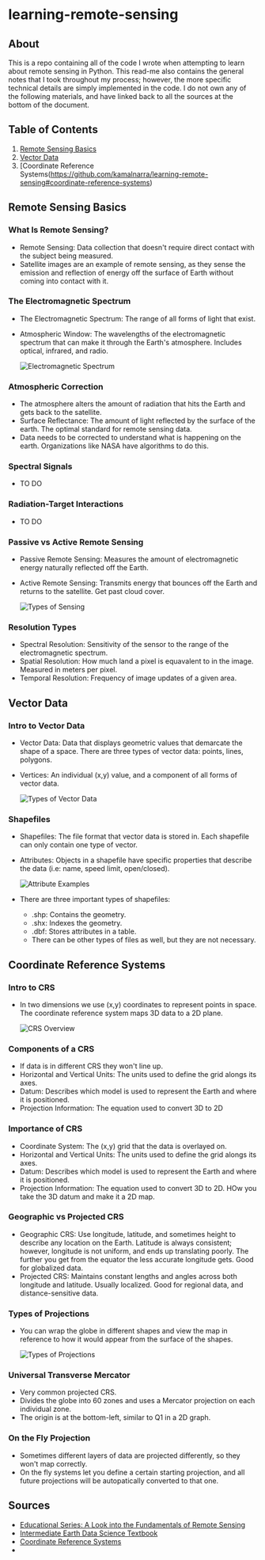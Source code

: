 # learning-remote-sensing

## About
This is a repo containing all of the code I wrote when attempting to learn about remote sensing in Python. This read-me also contains the general notes that I took throughout my process; however, the more specific technical details are simply implemented in the code. I do not own any of the following materials, and have linked back to all the sources at the bottom of the document.

## Table of Contents
  1. [Remote Sensing Basics](https://github.com/kamalnarra/learning-remote-sensing/edit/main/README.md#remote-sensing-basics)
  2. [Vector Data](https://github.com/kamalnarra/learning-remote-sensing/edit/main/README.md#vector-data)
  3. [Coordinate Reference Systems(https://github.com/kamalnarra/learning-remote-sensing#coordinate-reference-systems)

## Remote Sensing Basics

  ### What Is Remote Sensing?
  - Remote Sensing: Data collection that doesn't require direct contact with the subject being measured.
  - Satellite images are an example of remote sensing, as they sense the emission and reflection of energy off the surface of Earth without coming into contact with it.

  ### The Electromagnetic Spectrum
  - The Electromagnetic Spectrum: The range of all forms of light that exist.
  - Atmospheric Window: The wavelengths of the electromagnetic spectrum that can make it through the Earth's atmosphere. Includes optical, infrared, and radio.

    ![Electromagnetic Spectrum](https://blog.descarteslabs.com/hs-fs/hubfs/Visible_Spectrum_web.jpg?width=690&name=Visible_Spectrum_web.jpg)

  ### Atmospheric Correction
  - The atmosphere alters the amount of radiation that hits the Earth and gets back to the satellite.
  - Surface Reflectance: The amount of light reflected by the surface of the earth. The optimal standard for remote sensing data. 
  - Data needs to be corrected to understand what is happening on the earth. Organizations like NASA have algorithms to do this.

  ### Spectral Signals
  - TO DO

  ### Radiation-Target Interactions
  - TO DO

  ### Passive vs Active Remote Sensing
  - Passive Remote Sensing: Measures the amount of electromagnetic energy naturally reflected off the Earth.
  - Active Remote Sensing: Transmits energy that bounces off the Earth and returns to the satellite. Get past cloud cover.

    ![Types of Sensing](https://blog.descarteslabs.com/hs-fs/hubfs/Passive%20vs%20Active%20Remote%20Sensing.png?width=1030&name=Passive%20vs%20Active%20Remote%20Sensing.png)

  ### Resolution Types
  - Spectral Resolution: Sensitivity of the sensor to the range of the electromagnetic spectrum.
  - Spatial Resolution: How much land a pixel is equavalent to in the image. Measured in meters per pixel.
  - Temporal Resolution: Frequency of image updates of a given area.

## Vector Data

  ### Intro to Vector Data
  - Vector Data: Data that displays geometric values that demarcate the shape of a space. There are three types of vector data: points, lines, polygons.
  - Vertices: An individual (x,y) value, and a component of all forms of vector data.
    
    ![Types of Vector Data](https://www.earthdatascience.org/images/earth-analytics/spatial-data/points-lines-polygons-vector-data-types.png) 

  ### Shapefiles
  - Shapefiles: The file format that vector data is stored in. Each shapefile can only contain one type of vector.
  - Attributes: Objects in a shapefile have specific properties that describe the data (i.e: name, speed limit, open/closed).
  
    ![Attribute Examples](https://www.earthdatascience.org/images/earth-analytics/spatial-data/spatial-attribute-tables.png)
    
  - There are three important types of shapefiles: 
    - .shp: Contains the geometry.
    - .shx: Indexes the geometry.
    - .dbf: Stores attributes in a table.
    - There can be other types of files as well, but they are not necessary.

## Coordinate Reference Systems

  ### Intro to CRS
  - In two dimensions we use (x,y) coordinates to represent points in space. The coordinate reference system maps 3D data to a 2D plane.
 
    ![CRS Overview](https://www.earthdatascience.org/images/earth-analytics/spatial-data/what-is-a-crs.png)
    
  ### Components of a CRS
  - If data is in different CRS they won't line up.
  - Horizontal and Vertical Units: The units used to define the grid alongs its axes.
  - Datum: Describes which model is used to represent the Earth and where it is positioned.
  - Projection Information: The equation used to convert 3D to 2D
  
  ### Importance of CRS
  - Coordinate System: The (x,y) grid that the data is overlayed on.
  - Horizontal and Vertical Units: The units used to define the grid alongs its axes.
  - Datum: Describes which model is used to represent the Earth and where it is positioned.
  - Projection Information: The equation used to convert 3D to 2D. HOw you take the 3D datum and make it a 2D map.
  
  ### Geographic vs Projected CRS
  - Geographic CRS: Use longitude, latitude, and sometimes height to describe any location on the Earth. Latitude is always consistent; however, longitude is not uniform, and     ends up translating poorly. The further you get from the equator the less accurate longitude gets. Good for globalized data.
  - Projected CRS: Maintains constant lengths and angles across both longitude and latitude. Usually localized. Good for regional data, and distance-sensitive data.
 
  ### Types of Projections
  - You can wrap the globe in different shapes and view the map in reference to how it would appear from the surface of the shapes.
  
    ![Types of Projections](https://docs.qgis.org/3.16/en/_images/projection_families.png)
  
  ### Universal Transverse Mercator
  - Very common projected CRS.
  - Divides the globe into 60 zones and uses a Mercator projection on each individual zone.
  - The origin is at the bottom-left, similar to Q1 in a 2D graph.


  ### On the Fly Projection
  - Sometimes different layers of data are projected differently, so they won't map correctly.
  - On the fly systems let you define a certain starting projection, and all future projections will be autopatically converted to that one.

## Sources
  - [Educational Series: A Look into the Fundamentals of Remote Sensing](https://blog.descarteslabs.com/a-look-into-the-fundamentals-of-remote-sensing)
  - [Intermediate Earth Data Science Textbook](https://www.earthdatascience.org/courses/use-data-open-source-python/)
  - [Coordinate Reference Systems](https://docs.qgis.org/3.16/en/docs/gentle_gis_introduction/coordinate_reference_systems.html)
  - 

